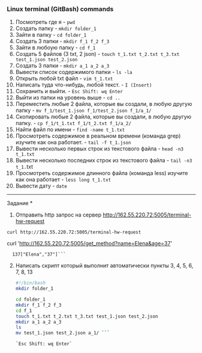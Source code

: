 ### Linux terminal (GitBash) commands

1.  Посмотреть где я - `pwd`
2.  Создать папку - `mkdir folder_1`
3.  Зайти в папку - `cd folder_1`
4.  Создать 3 папки - `mkdir f_1 f_2 f_3`
5.  Зайти в любоую папку - `cd f_1`
6.  Создать 5 файлов (3 txt, 2 json) - `touch t_1.txt t_2.txt t_3.txt test_1.json test_2.json`
7.  Создать 3 папки - `mkdir a_1 a_2 a_3`
8.  Вывести список содержимого папки - `ls -la`
9.  Открыть любой txt файл - `vim t_1.txt`
10. Написать туда что-нибудь, любой текст. - `I (Insert)`
11. Сохранить и выйти. - `Esc Shift: wq Enter`
12. Выйти из папки на уровень выше - `cd ..`
13. Переместить любые 2 файла, которые вы создали, в любую другую папку - `mv f_1/test_1.json f_1/test_2.json f_1/a_1/`
14. Скопировать любые 2 файла, которые вы создали, в любую другую папку. - `cp f_1/t_1.txt f_1/t_2.txt f_1/a_2/`
15. Найти файл по имени - `find -name t_1.txt`
16. Просмотреть содержимое в реальном времени (команда grep) изучите как она работает. - `tail -f t_1.json`
17. Вывести несколько первых строк из текстового файла - `head -n3 t_1.txt`
18. Вывести несколько последних строк из текстового файла - `tail -n3 t_1.`txt
19. Просмотреть содержимое длинного файла (команда less) изучите как она работает - `less long t_1.txt`
20. Вывести дату - `date`
   

---

 Задание *

  1. Отправить http запрос на сервер http://162.55.220.72:5005/terminal-hw-request

   ```curl http://162.55.220.72:5005/terminal-hw-request```
   
   curl 'http://162.55.220.72:5005/get_method?name=Elena&age=37'

      137["Elena","37"]```
   

  2. Написать скрипт который выполнит автоматически пункты 3, 4, 5, 6, 7, 8, 13

     ```bash
     #!/bin/bash
     mkdir folder_1

     cd folder_1
     mkdir f_1 f_2 f_3
     cd f_1
     touch t_1.txt t_2.txt t_3.txt test_1.json test_2.json
     mkdir a_1 a_2 a_3
     ls
     mv test_1.json test_2.json a_1/ ```

     `Esc Shift: wq Enter`

   
